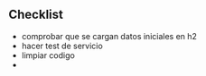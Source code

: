 ## Checklist
- comprobar que se cargan datos iniciales en h2
- hacer test de servicio
- limpiar codigo 
- 